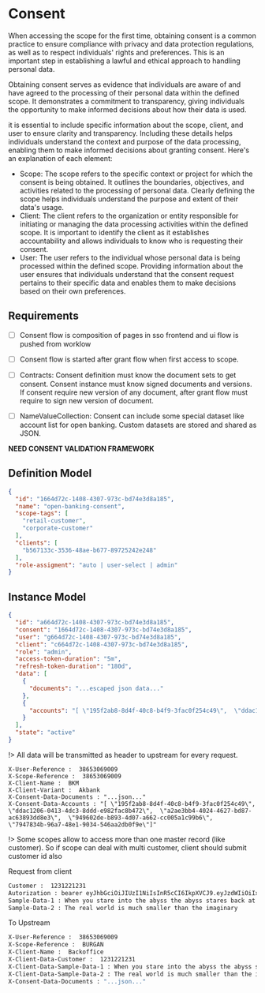 # Consent

When accessing the scope for the first time, obtaining consent is a common practice to ensure compliance with privacy and data protection regulations, as well as to respect individuals' rights and preferences. This is an important step in establishing a lawful and ethical approach to handling personal data.

Obtaining consent serves as evidence that individuals are aware of and have agreed to the processing of their personal data within the defined scope. It demonstrates a commitment to transparency, giving individuals the opportunity to make informed decisions about how their data is used.

it is essential to include specific information about the scope, client, and user to ensure clarity and transparency. Including these details helps individuals understand the context and purpose of the data processing, enabling them to make informed decisions about granting consent. Here's an explanation of each element:

- Scope: The scope refers to the specific context or project for which the consent is being obtained. It outlines the boundaries, objectives, and activities related to the processing of personal data. Clearly defining the scope helps individuals understand the purpose and extent of their data's usage.
- Client: The client refers to the organization or entity responsible for initiating or managing the data processing activities within the defined scope. It is important to identify the client as it establishes accountability and allows individuals to know who is requesting their consent.
- User: The user refers to the individual whose personal data is being processed within the defined scope. Providing information about the user ensures that individuals understand that the consent request pertains to their specific data and enables them to make decisions based on their own preferences.

## Requirements

- [ ] Consent flow is composition of pages in sso frontend and ui flow is pushed from worklow
- [ ] Consent flow is started after grant flow when first access to scope.
- [ ] Contracts: Consent definition must know the document sets to get consent. Consent instance must know signed documents and versions. If consent require new version of any document, after grant flow must require to sign new version of document. 
- [ ] NameValueCollection: Consent can include some special dataset like account list for open banking. Custom datasets are stored and shared as JSON. 


**NEED CONSENT VALIDATION FRAMEWORK**

## Definition Model

```json
{
  "id": "1664d72c-1408-4307-973c-bd74e3d8a185",
  "name": "open-banking-consent",
  "scope-tags": [
    "retail-customer",
    "corporate-customer"
  ],
  "clients": [
    "b567133c-3536-48ae-b677-89725242e248"
  ],
  "role-assigment": "auto | user-select | admin"
}
```

## Instance Model

```json
{
  "id": "a664d72c-1408-4307-973c-bd74e3d8a185",
  "consent": "1664d72c-1408-4307-973c-bd74e3d8a185",
  "user": "g664d72c-1408-4307-973c-bd74e3d8a185",
  "client": "c664d72c-1408-4307-973c-bd74e3d8a185",
  "role": "admin",
  "access-token-duration": "5m",
  "refresh-token-duration": "180d",
  "data": [
    {
      "documents": "...escaped json data..."
    },
    {
      "accounts": "[ \"195f2ab8-8d4f-40c8-b4f9-3fac0f254c49\",  \"ddac1206-0413-4dc3-8ddd-e982fac8b472\",  \"a2ae3bb4-4024-4627-bd87-ac63893dd8e3\",  \"949602de-b893-4d07-a662-cc005a1c99b6\",  \"7947834b-96a7-48e1-9034-546aa2db0f9e\"]"
    }
  ],
  "state": "active"
}
```

!> All data will be transmitted as header to upstream for every request.

```markup
X-User-Reference :  38653069009
X-Scope-Reference :  38653069009
X-Client-Name :  BKM
X-Client-Variant :  Akbank
X-Consent-Data-Documents : "...json..."
X-Consent-Data-Accounts : "[ \"195f2ab8-8d4f-40c8-b4f9-3fac0f254c49\",  \"ddac1206-0413-4dc3-8ddd-e982fac8b472\",  \"a2ae3bb4-4024-4627-bd87-ac63893dd8e3\",  \"949602de-b893-4d07-a662-cc005a1c99b6\",  \"7947834b-96a7-48e1-9034-546aa2db0f9e\"]"
```


!> Some scopes allow to access more than one master record (like customer). So if scope can deal with multi customer, client should submit customer id also

Request from client
```bash
Customer :  1231221231
Autorization : bearer eyJhbGciOiJIUzI1NiIsInR5cCI6IkpXVCJ9.eyJzdWIiOiIxMjM0NTY3ODkwIiwibmFtZSI6IkpvaG4gRG9lIiwiaWF0IjoxNTE2MjM5MDIyfQ.SflKxwRJSMeKKF2QT4fwpMeJf36POk6yJV_adQssw5c
Sample-Data-1 : When you stare into the abyss the abyss stares back at you
Sample-Data-2 : The real world is much smaller than the imaginary
```

To Upstream 
```bash
X-User-Reference :  38653069009
X-Scope-Reference :  BURGAN
X-Client-Name :  Backoffice
X-Client-Data-Customer :  1231221231
X-Client-Data-Sample-Data-1 : When you stare into the abyss the abyss stares back at you
X-Client-Data-Sample-Data-2 : The real world is much smaller than the imaginary
X-Consent-Data-Documents : "...json..."
```